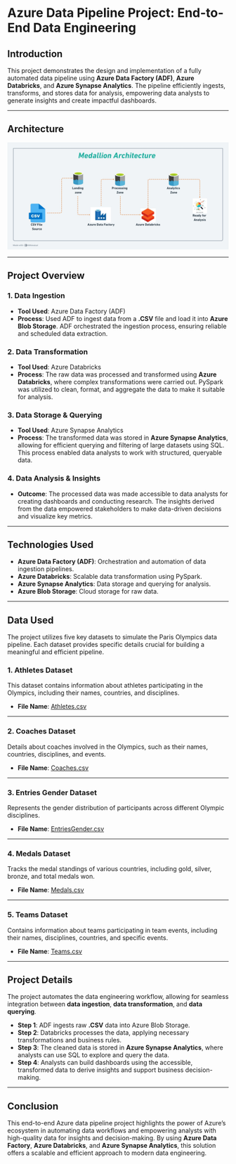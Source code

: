 # Azure Data Pipeline Project: End-to-End Data Engineering

## Introduction

This project demonstrates the design and implementation of a fully automated data pipeline using **Azure Data Factory (ADF)**, **Azure Databricks**, and **Azure Synapse Analytics**. The pipeline efficiently ingests, transforms, and stores data for analysis, empowering data analysts to generate insights and create impactful dashboards.

---

## Architecture  
<img src="Architecture.jpeg" alt="Paris Olympics Architecture" width="900"/>

---

## Project Overview

### 1. **Data Ingestion**
- **Tool Used**: Azure Data Factory (ADF)
- **Process**: Used ADF to ingest data from a **.CSV** file and load it into **Azure Blob Storage**. ADF orchestrated the ingestion process, ensuring reliable and scheduled data extraction.

### 2. **Data Transformation**
- **Tool Used**: Azure Databricks
- **Process**: The raw data was processed and transformed using **Azure Databricks**, where complex transformations were carried out. PySpark was utilized to clean, format, and aggregate the data to make it suitable for analysis.

### 3. **Data Storage & Querying**
- **Tool Used**: Azure Synapse Analytics
- **Process**: The transformed data was stored in **Azure Synapse Analytics**, allowing for efficient querying and filtering of large datasets using SQL. This process enabled data analysts to work with structured, queryable data.

### 4. **Data Analysis & Insights**
- **Outcome**: The processed data was made accessible to data analysts for creating dashboards and conducting research. The insights derived from the data empowered stakeholders to make data-driven decisions and visualize key metrics.

---

## Technologies Used

- **Azure Data Factory (ADF)**: Orchestration and automation of data ingestion pipelines.
- **Azure Databricks**: Scalable data transformation using PySpark.
- **Azure Synapse Analytics**: Data storage and querying for analysis.
- **Azure Blob Storage**: Cloud storage for raw data.

---

## Data Used  

The project utilizes five key datasets to simulate the Paris Olympics data pipeline. Each dataset provides specific details crucial for building a meaningful and efficient pipeline.  

### 1. **Athletes Dataset**  
This dataset contains information about athletes participating in the Olympics, including their names, countries, and disciplines.  
- **File Name**: [Athletes.csv](link-to-athletes-file)  

---

### 2. **Coaches Dataset**  
Details about coaches involved in the Olympics, such as their names, countries, disciplines, and events.  
- **File Name**: [Coaches.csv](link-to-coaches-file)  

---

### 3. **Entries Gender Dataset**  
Represents the gender distribution of participants across different Olympic disciplines.  
- **File Name**: [EntriesGender.csv](link-to-entries-gender-file)  

---

### 4. **Medals Dataset**  
Tracks the medal standings of various countries, including gold, silver, bronze, and total medals won.  
- **File Name**: [Medals.csv](link-to-medals-file)  

---

### 5. **Teams Dataset**  
Contains information about teams participating in team events, including their names, disciplines, countries, and specific events.  
- **File Name**: [Teams.csv](link-to-teams-file)  

---


## Project Details

The project automates the data engineering workflow, allowing for seamless integration between **data ingestion**, **data transformation**, and **data querying**.

- **Step 1**: ADF ingests raw **.CSV** data into Azure Blob Storage.
- **Step 2**: Databricks processes the data, applying necessary transformations and business rules.
- **Step 3**: The cleaned data is stored in **Azure Synapse Analytics**, where analysts can use SQL to explore and query the data.
- **Step 4**: Analysts can build dashboards using the accessible, transformed data to derive insights and support business decision-making.

---

## Conclusion

This end-to-end Azure data pipeline project highlights the power of Azure’s ecosystem in automating data workflows and empowering analysts with high-quality data for insights and decision-making. By using **Azure Data Factory**, **Azure Databricks**, and **Azure Synapse Analytics**, this solution offers a scalable and efficient approach to modern data engineering.
